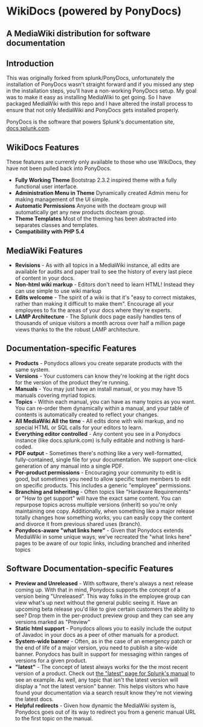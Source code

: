WikiDocs (powered by PonyDocs)
==============================

A MediaWiki distribution for software documentation
---------------------------------------------------

Introduction
------------
This was originally forked from splunk/PonyDocs, unfortunately the installation of PonyDocs wasn't straight forward
and if you missed any step in the installation steps, you'll have a non-working PonyDocs setup. My goal was to make it 
easy as installing MediaWiki to get going. So I have packaged MediaWiki with this repo and I have altered the install process
to ensure that not only MediaWiki and PonyDocs gets installed properly.

PonyDocs is the software that powers Splunk's documentation site, [docs.splunk.com](http://docs.splunk.com).

WikiDocs Features
-----------------
These features are currently only available to those who use WikiDocs, they have not been pulled back into PonyDocs.

* **Fully Working Theme** Bootstrap 2.3.2 inspired theme with a fully functional user interface.
* **Administration Menu in Theme** Dynamically created Admin menu for making management of the UI simple.
* **Automatic Permissions** Anyone with the docteam group will automatically get any new products docteam group.
* **Theme Templates** Most of the theming has been abstracted into separates classes and templates.
* **Compatibility with PHP 5.4** 


MediaWiki Features
------------------

* **Revisions** - As with all topics in a MediaWiki instance, all edits are available for audits and paper trail
  to see the history of every last piece of content in your docs.
* **Non-html wiki markup** - Editors don't need to learn HTML! Instead they can use simple to use wiki markup
* **Edits welcome** - The spirit of a wiki is that it's "easy to correct mistakes, rather than making it difficult to make them". 
  Encourage all your employees to fix the areas of your docs where they're experts.
* **LAMP Architecture** - The Splunk docs page easily handles tens of thousands of unique visitors a month 
  across over half a million page views thanks to the the robust LAMP architecture.

Documentation-specific Features
-------------------------------

* **Products** - Ponydocs allows you create separate products with the same system.
* **Versions** - Your customers can know they're looking at the right docs for the version of the product 
  they're running.
* **Manuals** - You may just have an install manual, or you may have 15 manuals covering myriad topics.
* **Topics** - Within each manual, you can have as many topics as you want. 
  You can re-order them dynamically within a manual, and your table of contents is automatically created to reflect your changes.
* **All MediaWiki All the time** - All edits done with wiki markup, and no special HTML or SQL calls for your editors to learn.
* **Everything editor controlled** - Any content you see in a Ponydocs instance (like docs.splunk.com) is fully editable
  and nothing is hard-coded.
* **PDF output** - Sometimes there's nothing like a very well-formatted, fully-contained, single file for your documentation.
  We support one-click generation of any manual into a single PDF.
* **Per-product permissions** - Encouraging your community to edit is good, but sometimes you need to allow specific team members
  to edit on specific products. This includes a generic "employee" permissions.
* **Branching and Inheriting** - Often topics like "Hardware Requirements" or "How to get support" will have the exact same content.
  You can repurpose topics across multiple versions (inherit) so you're only maintaining one copy.
  Additionally, when something like a major release totally changes how something works,
  you can easily copy the content and divorce it from previous shared uses (branch).
* **Ponydocs-aware "what links here"** - Given that Ponydocs extends MediaWiki in some unique ways,
  we've recreated the "what links here" pages to be aware of our topic links, including branched and inherited topics

Software Documentation-specific Features
----------------------------------------

* **Preview and Unreleased** - With software, there's always a next release coming up.
  With that in mind, Ponydocs supports the concept of a version being "Unreleased".
  This way folks in the employee group can view what's up next without the general public seeing it.
  Have an upcoming beta release you'd like to give certain customers the ability to see?
  Drop them in the per-product preview group and they can see any versions marked as "Preview"
* **Static html support** - Ponydocs allows you to easily include the output of Javadoc in your docs
  as a peer of other manuals for a product.
* **System-wide banner** - Often, as in the case of an emergency patch or the end of life of a major version,
  you need to publish a site-wide banner.
  Ponydocs has built in support for messaging within ranges of versions for a given product.
* **"latest"** - The concept of latest always works for the the most recent version of a product.
  Check out [the "latest" page for Splunk's manual](http://docs.splunk.com/Documentation/Splunk/latest) to see an example.
  As well, any topic that isn't the latest version will display a "not the latest version" banner.
  This helps visitors who have found your documentation via a search result know they're not viewing the latest docs.
* **Helpful redirects** - Given how dynamic the MediaWiki system is, Ponydocs goes out of its way to redirect you
  from a generic manual URL to the first topic on the manual.